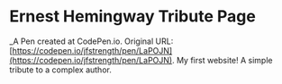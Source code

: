 # Ernest Hemingway Tribute Page
 _A Pen created at CodePen.io. Original URL: [https://codepen.io/jfstrength/pen/LaPOJN](https://codepen.io/jfstrength/pen/LaPOJN).
  My first website! A simple tribute to a complex author.
 